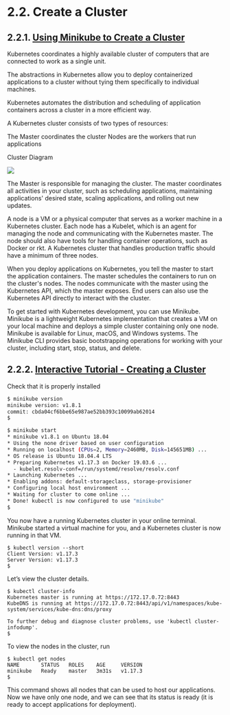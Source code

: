 # 2.2. Create a Cluster

## 2.2.1. [Using Minikube to Create a Cluster](https://kubernetes.io/docs/tutorials/kubernetes-basics/create-cluster/cluster-intro/)

Kubernetes coordinates a highly available cluster of computers that are connected to work as a single unit.

The abstractions in Kubernetes allow you to deploy containerized applications to a cluster without tying them specifically to individual machines.

Kubernetes automates the distribution and scheduling of application containers across a cluster in a more efficient way.

A Kubernetes cluster consists of two types of resources:

The Master coordinates the cluster
Nodes are the workers that run applications

Cluster Diagram

<img src="https://d33wubrfki0l68.cloudfront.net/99d9808dcbf2880a996ed50d308a186b5900cec9/40b94/docs/tutorials/kubernetes-basics/public/images/module_01_cluster.svg">

The Master is responsible for managing the cluster. The master coordinates all activities in your cluster, such as scheduling applications, maintaining applications' desired state, scaling applications, and rolling out new updates.

A node is a VM or a physical computer that serves as a worker machine in a Kubernetes cluster. Each node has a Kubelet, which is an agent for managing the node and communicating with the Kubernetes master. The node should also have tools for handling container operations, such as Docker or rkt. A Kubernetes cluster that handles production traffic should have a minimum of three nodes.

When you deploy applications on Kubernetes, you tell the master to start the application containers. The master schedules the containers to run on the cluster's nodes. The nodes communicate with the master using the Kubernetes API, which the master exposes. End users can also use the Kubernetes API directly to interact with the cluster.

To get started with Kubernetes development, you can use Minikube. Minikube is a lightweight Kubernetes implementation that creates a VM on your local machine and deploys a simple cluster containing only one node. Minikube is available for Linux, macOS, and Windows systems. The Minikube CLI provides basic bootstrapping operations for working with your cluster, including start, stop, status, and delete. 

## 2.2.2. [Interactive Tutorial - Creating a Cluster](https://kubernetes.io/docs/tutorials/kubernetes-basics/create-cluster/cluster-interactive/)

Check that it is properly installed

```bash
$ minikube version
minikube version: v1.8.1
commit: cbda04cf6bbe65e987ae52bb393c10099ab62014
$
```

```bash
$ minikube start
* minikube v1.8.1 on Ubuntu 18.04
* Using the none driver based on user configuration
* Running on localhost (CPUs=2, Memory=2460MB, Disk=145651MB) ...
* OS release is Ubuntu 18.04.4 LTS
* Preparing Kubernetes v1.17.3 on Docker 19.03.6 ...
  - kubelet.resolv-conf=/run/systemd/resolve/resolv.conf
* Launching Kubernetes ...
* Enabling addons: default-storageclass, storage-provisioner
* Configuring local host environment ...
* Waiting for cluster to come online ...
* Done! kubectl is now configured to use "minikube"
$
```

You now have a running Kubernetes cluster in your online terminal. Minikube started a virtual machine for you, and a Kubernetes cluster is now running in that VM.

```
$ kubectl version --short
Client Version: v1.17.3
Server Version: v1.17.3
$
```

Let’s view the cluster details.

```
$ kubectl cluster-info
Kubernetes master is running at https://172.17.0.72:8443
KubeDNS is running at https://172.17.0.72:8443/api/v1/namespaces/kube-system/services/kube-dns:dns/proxy

To further debug and diagnose cluster problems, use 'kubectl cluster-infodump'.
$
```

To view the nodes in the cluster, run 

```
$ kubectl get nodes
NAME       STATUS   ROLES    AGE     VERSION
minikube   Ready    master   3m31s   v1.17.3
$
```

This command shows all nodes that can be used to host our applications. Now we have only one node, and we can see that its status is ready (it is ready to accept applications for deployment).

